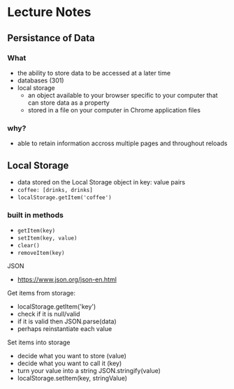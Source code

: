 # Lecture Notes

## Persistance of Data
### What
- the ability to store data to be accessed at a later time
- databases (301)
- local storage
  - an object available to your browser specific to your computer that can store data as a property
  - stored in a file on your computer in Chrome application files

### why?
- able to retain information accross multiple pages and throughout reloads

## Local Storage
- data stored on the Local Storage object in key: value pairs
- `coffee: [drinks, drinks]`
- `localStorage.getItem('coffee')`

### built in methods
- `getItem(key)`
- `setItem(key, value)`
- `clear()`
- `removeItem(key)`

JSON
- https://www.json.org/json-en.html


Get items from storage:
- localStorage.getItem('key')
- check if it is null/valid
- if it is valid then JSON.parse(data)
- perhaps reinstantiate each value

Set items into storage
- decide what you want to store (value)
- decide what you want to call it (key)
- turn your value into a string JSON.stringify(value)
- localStorage.setItem(key, stringValue)